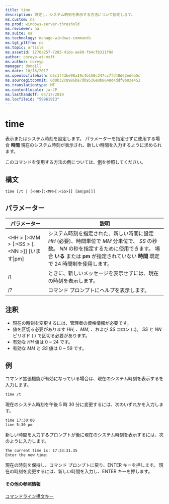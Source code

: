 ```yaml
---
title: time
description: 設定し、システム時刻を表示する方法について説明します。
ms.custom: na
ms.prod: windows-server-threshold
ms.reviewer: na
ms.suite: na
ms.technology: manage-windows-commands
ms.tgt_pltfrm: na
ms.topic: article
ms.assetid: 1276a257-7283-41da-ae80-fb4cfb311f9d
author: coreyp-at-msft
ms.author: coreyp
manager: dongill
ms.date: 10/16/2017
ms.openlocfilehash: b5c1f43be98a19c4b150c247cc7fd48d62edeb5c
ms.sourcegitcommit: 0d0b32c8986ba7db9536e0b8648d4ddf9b03e452
ms.translationtype: MT
ms.contentlocale: ja-JP
ms.lasthandoff: 04/17/2019
ms.locfileid: "59861913"
---
```

# <a name="time"></a>time



表示またはシステム時刻を設定します。 パラメーターを指定せずに使用する場合 **時間** 現在のシステム時刻が表示され、新しい時間を入力するように求められます。

このコマンドを使用する方法の例については、[例](#BKMK_examples)を参照してください。

## <a name="syntax"></a>構文

```
time [/t | [<HH>[:<MM>[:<SS>]] [am|pm]]]
```

## <a name="parameters"></a>パラメーター

|パラメーター|説明|
|---------|-----------|
|\<HH > [:\<MM > [:\<SS > [.\<NN >]] [います\|pm]|システム時刻を指定された、新しい時間に設定 *HH* (必要)、時間単位で *MM* 分単位で、 *SS* の秒数。 *NN* の秒を指定するために使用できます。 場合 **いる** または **pm** が指定されていない **時間** 既定で 24 時間制を使用します。|
|/t|ときに、新しいメッセージを表示せずには、現在の時刻を表示します。|
|/?|コマンド プロンプトにヘルプを表示します。|

## <a name="remarks"></a>注釈

-   現在の時刻を変更するには、管理者の資格情報が必要です。
-   値を区切る必要があります *HH*, 、*MM*, 、および *SS* コロン (::)。 *SS* と *NN* ピリオド (.) で区切る必要があります。
-   有効な *HH* 値は 0 ~ 24 です。
-   有効な *MM* と *SS* 値は 0 ~ 59 です。

## <a name="BKMK_examples"></a>例

コマンド拡張機能が有効になっている場合は、現在のシステム時刻を表示するを入力します。
```
time /t
```
現在のシステム時刻を午後 5 時 30 分に変更するには、次のいずれかを入力します。
```
time 17:30:00
time 5:30 pm
```
新しい時間を入力するプロンプトが後に現在のシステム時刻を表示するには、次のように入力します。
```
The current time is: 17:33:31.35
Enter the new time:
```
現在の時刻を保持し、コマンド プロンプトに戻り、ENTER キーを押します。 現在の時刻を変更するには、新しい時間を入力し、ENTER キーを押します。

#### <a name="additional-references"></a>その他の参照情報

[コマンドライン構文キー](command-line-syntax-key.md)